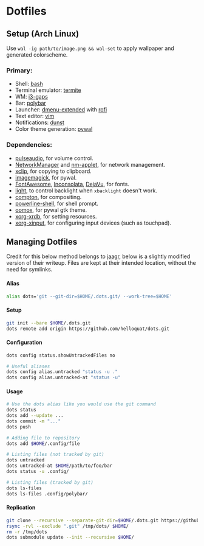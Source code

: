 # Dotfiles

## Setup (Arch Linux)

Use `wal -ig path/to/image.png && wal-set` to apply wallpaper and generated colorscheme.  

### Primary:
- Shell: [bash](https://www.gnu.org/software/bash/)
- Terminal emulator: [termite](https://github.com/thestinger/termite)
- WM: [i3-gaps](https://github.com/Airblader/i3)  
- Bar: [polybar](https://github.com/jaagr/polybar)  
- Launcher: [dmenu-extended](https://github.com/MarkHedleyJones/dmenu-extended) with [rofi](https://github.com/DaveDavenport/rofi)  
- Text editor: [vim](https://github.com/vim/vim)
- Notifications: [dunst](https://github.com/dunst-project/dunst)  
- Color theme generation: [pywal](https://github.com/dylanaraps/pywal)  

### Dependencies:
- [pulseaudio](https://www.archlinux.org/packages/?name=pulseaudio), for volume control.
- [NetworkManager](https://www.archlinux.org/packages/extra/x86_64/networkmanager/) and [nm-applet](https://www.archlinux.org/packages/extra/x86_64/network-manager-applet/), for network management.
- [xclip](https://github.com/astrand/xclip), for copying to clipboard.
- [imagemagick](https://github.com/ImageMagick/ImageMagick), for pywal.
- [FontAwesome](https://aur.archlinux.org/packages/ttf-font-awesome/), [Inconsolata](https://www.archlinux.org/packages/community/any/ttf-inconsolata/), [DejaVu](https://www.archlinux.org/packages/extra/any/ttf-dejavu/), for fonts.
- [light](https://github.com/haikarainen/light), to control backlight when `xbacklight` doesn't work.
- [compton](https://github.com/chjj/compton), for compositing.
- [powerline-shell](https://github.com/b-ryan/powerline-shell), for shell prompt.
- [oomox](https://github.com/themix-project/oomox), for pywal gtk theme.
- [xorg-xrdb](https://www.archlinux.org/packages/extra/x86_64/xorg-xrdb/), for setting resources.
- [xorg-xinput](https://www.archlinux.org/packages/extra/x86_64/xorg-xinput/), for configuring input devices (such as touchpad). 

## Managing Dotfiles

Credit for this below method belongs to [jaagr](https://github.com/jaagr/dots), below is a slightly modified version of their writeup. Files are kept at their intended location, without the need for symlinks.

#### Alias
~~~ sh
alias dots='git --git-dir=$HOME/.dots.git/ --work-tree=$HOME'
~~~

#### Setup
~~~ sh
git init --bare $HOME/.dots.git
dots remote add origin https://github.com/helloquat/dots.git
~~~

#### Configuration
~~~ sh
dots config status.showUntrackedFiles no

# Useful aliases
dots config alias.untracked "status -u ."
dots config alias.untracked-at "status -u"
~~~

#### Usage
~~~ sh
# Use the dots alias like you would use the git command
dots status
dots add --update ...
dots commit -m "..."
dots push

# Adding file to repository
dots add $HOME/.config/file

# Listing files (not tracked by git)
dots untracked
dots untracked-at $HOME/path/to/foo/bar
dots status -u .config/

# Listing files (tracked by git)
dots ls-files
dots ls-files .config/polybar/
~~~

#### Replication
~~~ sh
git clone --recursive --separate-git-dir=$HOME/.dots.git https://github.com/helloquat/dots.git /tmp/dots
rsync -rvl --exclude ".git" /tmp/dots/ $HOME/
rm -r /tmp/dots
dots submodule update --init --recursive $HOME/
~~~

